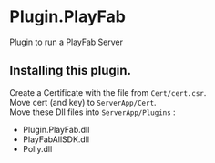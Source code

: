 # Plugin.PlayFab

Plugin to run a PlayFab Server

## Installing this plugin.

Create a Certificate with the file from `Cert/cert.csr`.\
Move cert (and key) to `ServerApp/Cert`.\
Move these Dll files into `ServerApp/Plugins` :
- Plugin.PlayFab.dll
- PlayFabAllSDK.dll
- Polly.dll